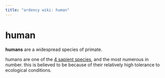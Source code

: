 ```yaml
---
title: "ardency wiki: human"
---
```


# human

**humans** are a widespread species of primate.

humans are one of the [4 sapient species](/ardency/wiki/general/sapience), and the most numerous in number. this is believed to be because of their relatively high tolerance to ecological conditions.




